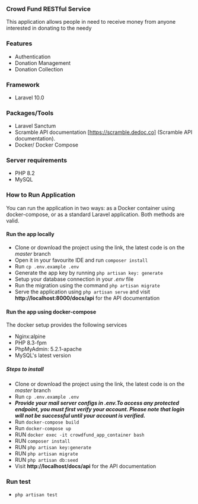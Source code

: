 ### Crowd Fund RESTful Service

This application allows people in need to receive money from anyone interested in donating to the needy

### Features
- Authentication
- Donation Management
- Donation Collection

### Framework
- Laravel 10.0

### Packages/Tools
- Laravel Sanctum
- Scramble API documentation [https://scramble.dedoc.co] (Scramble API documentation).
- Docker/ Docker Compose

### Server requirements
- PHP 8.2
- MySQL

### How to Run Application
You can run the application in two ways: as a Docker container using docker-compose, or as a standard Laravel application. Both methods are valid.

#### Run the app locally
- Clone or download the project using the link, the latest code is on the *master* branch
- Open it in your favourite IDE and run `composer install`
- Run `cp .env.example .env`
- Generate the app key by running `php artisan key: generate`
- Setup your database connection in your *.env* file
- Run the migration using the command `php artisan migrate`
- Serve the application using `php artisan serve` and visit **http://localhost:8000/docs/api** for the API documentation

#### Run the app using docker-compose
The docker setup provides the following services
- Nginx:alpine
- PHP 8.3-fpm
- PhpMyAdmin: 5.2.1-apache
- MySQL's latest version

##### Steps to install
- Clone or download the project using the link, the latest code is on the *master* branch
- Run `cp .env.example .env`
- ***Provide your mail server configs in .env.To access any protected endpoint, you must first verify your account. Please note that login will not be successful until your account is verified.***
- Run `docker-compose build`
- Run `docker-compose up`
- RUN `docker exec -it crowdfund_app_container bash`
- RUN `composer install`
- RUN `php artisan key:generate`
- RUN `php artisan migrate`
- RUN `php artisan db:seed`
- Visit **http://localhost/docs/api** for the API documentation

### Run test
- `php artisan test`
